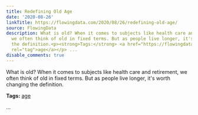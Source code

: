 ```yaml
---
title: Redefining Old Age
date: '2020-08-26'
linkTitle: https://flowingdata.com/2020/08/26/redefining-old-age/
source: FlowingData
description: What is old? When it comes to subjects like health care and retirement,
  we often think of old in fixed terms. But as people live longer, it's worth changing
  the definition.<p><strong>Tags:</strong> <a href="https://flowingdata.com/tag/age/"
  rel="tag">age</a></p> ...
disable_comments: true
---
```

What is old? When it comes to subjects like health care and retirement, we often think of old in fixed terms. But as people live longer, it's worth changing the definition.<p><strong>Tags:</strong> <a href="https://flowingdata.com/tag/age/" rel="tag">age</a></p> ...